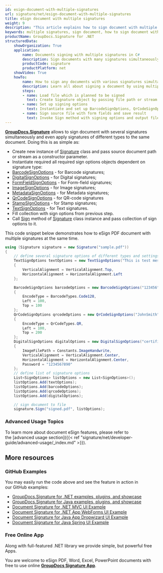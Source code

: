 ```yaml
---
id: esign-document-with-multiple-signatures
url: signature/net/esign-document-with-multiple-signatures
title: eSign document with multiple signatures
weight: 9
description: "This article explains how to sign document with multiple signatures of various type by GroupDocs.Signature API"
keywords: multiple signatures, sign document, how to sign document with multiple signatures
productName: GroupDocs.Signature for .NET
structuredData:
    showOrganization: True
    application:    
        name: Documents signing with multiple signatures in C#    
        description: Sign documents with many signatures simultaneously and C# language by GroupDocs.Signature for .NET APIs
        productCode: signature
        productPlatform: net 
    showVideo: True
    howTo:
        name: How to sign any documents with various signatures simultaneously using C# 
        description: Learn all about signing a document by using multiple signatures and C#
        steps:
        - name: Load file which is planned to be signed
          text: Create Signature object by passing file path or stream as a constructor parameter.
        - name: Set up signing options 
          text: Instantiate and set up BarcodeSignOptions, QrCodeSignOptions and DigitalSignOptions objects and add them to List.
        - name: Sign source file with form fields and save result 
          text: Invoke Sign method with signing options and output file path or stream.
---
```

[**GroupDocs.Signature**](https://products.groupdocs.com/signature/net) allows to sign document with several signatures simultaneously and even apply signatures of different types to the same document.
Doing this is as simple as:

* Create new instance of [Signature](https://reference.groupdocs.com/signature/net/groupdocs.signature/signature) class and pass source document path or stream as a constructor parameter.
* Instantiate required all required sign options objects dependent on signature type:
* [BarcodeSignOptions](https://apireference.groupdocs.com/net/signature/groupdocs.signature.options/barcodesignoptions) - for Barcode signatures;
* [DigitalSignOptions](https://reference.groupdocs.com/signature/net/groupdocs.signature.options/digitalsignoptions/) - for Digital signatures;
* [FormFieldSignOptions](https://apireference.groupdocs.com/net/signature/groupdocs.signature.options/formfieldsignoptions) - for Form-field signatures;
* [ImageSignOptions](https://apireference.groupdocs.com/net/signature/groupdocs.signature.options/imagesignoptions) - for Image signatures;
* [MetadataSignOptions](https://apireference.groupdocs.com/net/signature/groupdocs.signature.options/metadatasignoptions) - for Metadata signatures;
* [QrCodeSignOptions](https://apireference.groupdocs.com/net/signature/groupdocs.signature.options/qrcodesignoptions) - for QR-code signatures
* [StampSIgnOptions](https://apireference.groupdocs.com/net/signature/groupdocs.signature.options/stampsignoptions) - for Stamp signatures;
* [TextSignOptions](https://apireference.groupdocs.com/net/signature/groupdocs.signature.options/textsignoptions) - for Text signatures.
* Fill collection with sign options from previous step.  
* Call [Sign](https://reference.groupdocs.com/signature/net/groupdocs.signature/signature/sign/) method of [Signature](https://reference.groupdocs.com/signature/net/groupdocs.signature/signature) class instance and pass collection of sign options to it.

This code snippet below demonstrates how to eSign PDF document with multiple signatures at the same time.

```csharp
using (Signature signature = new Signature("sample.pdf"))
{
    // define several signature options of different types and settings
    TextSignOptions textOptions = new TextSignOptions("This is test message")
    {
        VerticalAlignment = VerticalAlignment.Top,
        HorizontalAlignment = HorizontalAlignment.Left
    };

    BarcodeSignOptions barcodeOptions = new BarcodeSignOptions("123456")
    {
        EncodeType = BarcodeTypes.Code128,
        Left = 100,
        Top = 100
    };
    QrCodeSignOptions qrcodeOptions = new QrCodeSignOptions("JohnSmith")
    {
        EncodeType = QrCodeTypes.QR,
        Left = 100,
        Top = 200
    };
    DigitalSignOptions digitalOptions = new DigitalSignOptions("certificate.pfx")
    {
        ImageFilePath = Constants.ImageHandwrite,
        VerticalAlignment = VerticalAlignment.Center,
        HorizontalAlignment = HorizontalAlignment.Center,
        Password = "1234567890"
    };
    // define list of signature options
    List<SignOptions> listOptions = new List<SignOptions>();
    listOptions.Add(textOptions);
    listOptions.Add(barcodeOptions);
    listOptions.Add(qrcodeOptions);
    listOptions.Add(digitalOptions);

    // sign document to file
    signature.Sign("signed.pdf", listOptions);
```

### Advanced Usage Topics

To learn more about document eSign features, please refer to the [advanced usage section]({{< ref "signature/net/developer-guide/advanced-usage/_index.md" >}}).

## More resources

### GitHub Examples

You may easily run the code above and see the feature in action in our GitHub examples:

* [GroupDocs.Signature for .NET examples, plugins, and showcase](https://github.com/groupdocs-signature/GroupDocs.Signature-for-.NET)
* [GroupDocs.Signature for Java examples, plugins, and showcase](https://github.com/groupdocs-signature/GroupDocs.Signature-for-Java)
* [Document Signature for .NET MVC UI Example](https://github.com/groupdocs-signature/GroupDocs.Signature-for-.NET-MVC)
* [Document Signature for .NET App WebForms UI Example](https://github.com/groupdocs-signature/GroupDocs.Signature-for-.NET-WebForms)
* [Document Signature for Java App Dropwizard UI Example](https://github.com/groupdocs-signature/GroupDocs.Signature-for-Java-Dropwizard)
* [Document Signature for Java Spring UI Example](https://github.com/groupdocs-signature/GroupDocs.Signature-for-Java-Spring)

### Free Online App

Along with full-featured .NET library we provide simple, but powerful free Apps.

You are welcome to eSign PDF, Word, Excel, PowerPoint documents with free to use online **[GroupDocs Signature App](https://products.groupdocs.app/signature)**.